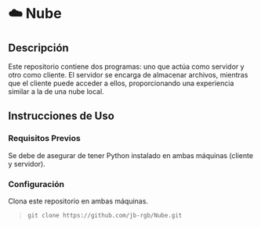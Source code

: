 # ☁️ Nube

## Descripción

Este repositorio contiene dos programas: uno que actúa como servidor y otro como cliente. El servidor se encarga de almacenar archivos, mientras que el cliente puede acceder a ellos, proporcionando una experiencia similar a la de una nube local.

## Instrucciones de Uso

### Requisitos Previos

Se debe de asegurar de tener Python instalado en ambas máquinas (cliente y servidor).

### Configuración

Clona este repositorio en ambas máquinas.

 >`git clone https://github.com/jb-rgb/Nube.git`

 